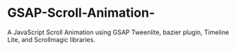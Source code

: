 # GSAP-Scroll-Animation-
A JavaScript Scroll Animation using GSAP Tweenlite, bazier plugin, Timeline Lite, and Scrollmagic libraries. 
